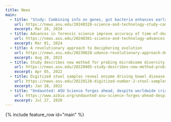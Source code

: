 ```yaml
---
title: News
main:
  - title: "Study: Combining info on genes, gut bacteria enhances early disease detection"
    url: https://news.asu.edu/20240328-science-and-technology-study-combining-info-genes-gut-bacteria-enhances-early-disease
    excerpt: Mar 26, 2024
  - title: Advances in forensic science improve accuracy of time-of-death estimates
    url: https://news.asu.edu/20240301-science-and-technology-advances-forensic-science-improve-accuracy-time-death-estimates
    excerpt: Mar 01, 2024
  - title: A revolutionary approach to deciphering evolution
    url: https://news.asu.edu/20230828-udance-revolutionary-approach-deciphering-evolution
    excerpt: Aug 28, 2023
  - title: Study describes new method for probing microbiome diversity
    url: https://news.asu.edu/20220405-study-describes-new-method-probing-bewildering-diversity-microbiome
    excerpt: Apr 05, 2022
  - title: Digitized stool samples reveal enzyme driving bowel disease
    url: https://news.asu.edu/20220128-digitized-number-2-stool-samples-reveal-enzyme-driving-bowel-disease
    excerpt: Jan 28, 2022
  - title: "Undaunted: ASU Science forges ahead, despite worldwide crisis"
    url: https://www.azbio.org/undaunted-asu-science-forges-ahead-despite-worldwide-crisis
    excerpt: Jul 27, 2020
---
```


{% include feature_row id="main" %}